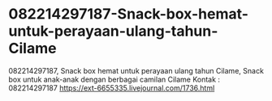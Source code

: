 # 082214297187-Snack-box-hemat-untuk-perayaan-ulang-tahun-Cilame
082214297187, Snack box hemat untuk perayaan ulang tahun Cilame, Snack box untuk anak-anak dengan berbagai camilan Cilame Kontak : 082214297187  https://ext-6655335.livejournal.com/1736.html
